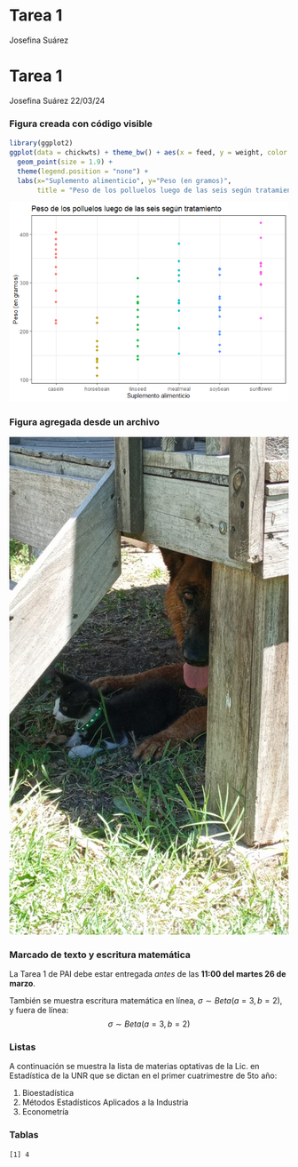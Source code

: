 # Tarea 1
Josefina Suárez

# Tarea 1

Josefina Suárez 22/03/24

### Figura creada con código visible

``` r
library(ggplot2)
ggplot(data = chickwts) + theme_bw() + aes(x = feed, y = weight, color = feed) +
  geom_point(size = 1.9) + 
  theme(legend.position = "none") + 
  labs(x="Suplemento alimenticio", y="Peso (en gramos)",
       title = "Peso de los polluelos luego de las seis según tratamiento")
```

![](Borrador-Tarea_files/figure-commonmark/unnamed-chunk-1-1.png)

### Figura agregada desde un archivo

![](fotopampa.jpg)

### Marcado de texto y escritura matemática

La Tarea 1 de PAI debe estar entregada *antes* de las **11:00 del martes
26 de marzo**.

También se muestra escritura matemática en línea,
$\sigma \sim Beta(a=3, b=2)$, y fuera de línea:
$$\sigma \sim Beta(a=3, b=2)$$

### Listas

A continuación se muestra la lista de materias optativas de la Lic. en
Estadística de la UNR que se dictan en el primer cuatrimestre de 5to
año:

1.  Bioestadística
2.  Métodos Estadísticos Aplicados a la Industria
3.  Econometría

### Tablas

    [1] 4
